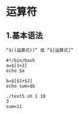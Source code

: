 # 运算符

## 1.基本语法
```
“$((运算式))” 或 “$[运算式]”
```

```
#!/bin/bash
a=$[1+2]
echo $a
```

```
b=$[$1+$2]
echo sum=$b

./text5.sh 1 10
3
sum=11
```

